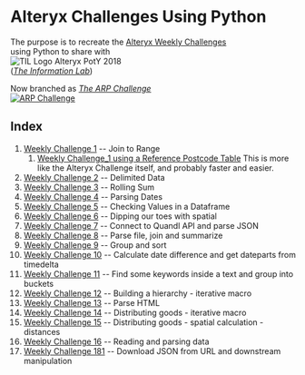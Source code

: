 # Alteryx Challenges Using Python
The purpose is to recreate the [Alteryx Weekly Challenges](https://community.alteryx.com/t5/Weekly-Challenge/Weekly-Challenge-Index-amp-Welcome/td-p/48275)  
using Python to share with  
![TIL Logo Alteryx PotY 2018](https://www.theinformationlab.co.uk/wp-content/uploads/2016/01/Alteryx-PotY-Colour@0.5x-e1528189341933.png)  
(*[The Information Lab](https://theinformationlab.co.uk/)*)

Now branched as [_The ARP Challenge_](https://github.com/The-ARP-Challenge/Challenges)  
[![ARP Challenge](https://avatars0.githubusercontent.com/u/42900357?s=400&u=28e0f630142a4c68cbde7316db1f9914801d2be6&v=4)](https://github.com/The-ARP-Challenge/Challenges)  

## Index

1. [Weekly Challenge 1](WC_01.ipynb) -- Join to Range  
    1. [Weekly Challenge_1 using a Reference Postcode Table](WC_01-with_master_range.ipynb) This is more like the Alteryx Challenge itself, and probably faster and easier.  
1. [Weekly Challenge 2](WC_02.ipynb) -- Delimited Data  
1. [Weekly Challenge 3](WC_03.ipynb) -- Rolling Sum  
1. [Weekly Challenge 4](WC_04.ipynb) -- Parsing Dates  
1. [Weekly Challenge 5](WC_05.ipynb) -- Checking Values in a Dataframe    
1. [Weekly Challenge 6](WC_06.ipynb) -- Dipping our toes with spatial    
1. [Weekly Challenge 7](WC_07.ipynb) -- Connect to Quandl API and parse JSON  
1. [Weekly Challenge 8](WC_08.ipynb) -- Parse file, join and summarize         
1. [Weekly Challenge 9](WC_09.ipynb) -- Group and sort             
1. [Weekly Challenge 10](WC_10.ipynb) -- Calculate date difference and get dateparts from timedelta           
1. [Weekly Challenge 11](WC_11.ipynb) -- Find some keywords inside a text and group into buckets 
1. [Weekly Challenge 12](WC_12.ipynb) -- Building a hierarchy - iterative macro  
1. [Weekly Challenge 13](WC_13.ipynb) -- Parse HTML  
1. [Weekly Challenge 14](WC_14.ipynb) -- Distributing goods - iterative macro  
1. [Weekly Challenge 15](WC_15.ipynb) -- Distributing goods - spatial calculation - distances  
1. [Weekly Challenge 16](WC_16.ipynb) -- Reading and parsing data  
1. [Weekly Challenge 181](WC_181.ipynb) -- Download JSON from URL and downstream manipulation    